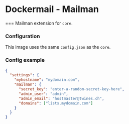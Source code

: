 # Dockermail - Mailman
===
Mailman extension for `core`.

### Configuration

This image uses the same `config.json` as the `core`.

### Config example

```json
{
  "settings": {
    "myhostname": "mydomain.com",
    "mailman": {
      "secret_key": "enter-a-random-secret-key-here",
      "admin_user": "admin",
      "admin_email": "hostmaster@twines.ch",
      "domains": ["lists.mydomain.com"]
    }
  }
}
```


